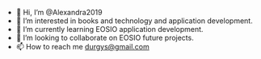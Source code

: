 - 👋 Hi, I’m @Alexandra2019
- 👀 I’m interested in books and technology and application development.
- 🌱 I’m currently learning EOSIO application development.
- 💞️ I’m looking to collaborate on EOSIO future projects. 
- 📫 How to reach me durgys@gmail.com

<!---
Alexandra2019/Alexandra2019 is a ✨ special ✨ repository because its `README.md` (this file) appears on your GitHub profile.
You can click the Preview link to take a look at your changes.
--->
